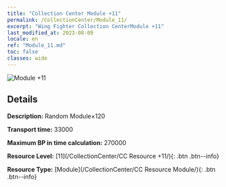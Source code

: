 ```yaml
---
title: "Collection Center Module +11"
permalink: /CollectionCenter/Module_11/
excerpt: "Wing Fighter Collection CenterModule +11"
last_modified_at: 2023-08-09
locale: en
ref: "Module_11.md"
toc: false
classes: wide
---
```



![Module +11](/images/cc/CC_Module_6.png)

## Details

  **Description:** Random Module×120

  **Transport time:** 33000

  **Maximum BP in time calculation:** 270000

  **Resource Level:** [11](/CollectionCenter/CC Resource +11/){: .btn .btn--info}

  **Resource Type:** [Module](/CollectionCenter/CC Resource Module/){: .btn .btn--info}

